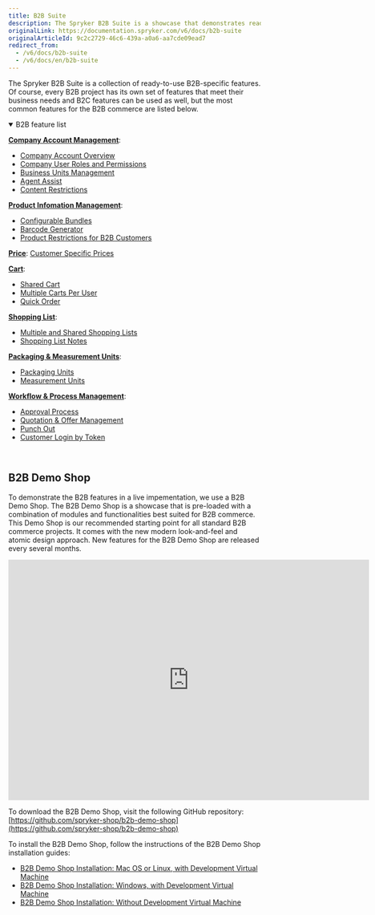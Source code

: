 ```yaml
---
title: B2B Suite
description: The Spryker B2B Suite is a showcase that demonstrates ready-to-use B2B-specific Spryker features in a live implementation.
originalLink: https://documentation.spryker.com/v6/docs/b2b-suite
originalArticleId: 9c2c2729-46c6-439a-a0a6-aa7cde09ead7
redirect_from:
  - /v6/docs/b2b-suite
  - /v6/docs/en/b2b-suite
---
```


The Spryker B2B Suite is a collection of ready-to-use B2B-specific features. Of course, every B2B project has its own set of features that meet their business needs and B2C features can be used as well, but the most common features for the B2B commerce are listed below.

<details open>
<summary>B2B feature list</summary>

[**Company Account Management**](/docs/scos/dev/features/202009.0/company-account/company-account.html):

* [Company Account Overview](/docs/scos/dev/features/202009.0/company-account/company-account.html-overview)
* [Company User Roles and Permissions](https://documentation.spryker.com/v6/docs/company-user-roles-and-permissions-overview)
* [Business Units Management](https://documentation.spryker.com/v6/docs/business-unit-management)
* [Agent Assist](/docs/scos/dev/features/202009.0/agent-assist/agent-assist.html)
* [Content Restrictions](/docs/scos/dev/features/202009.0/customer-access/customer-access.html)

[**Product Infomation Management**](/docs/scos/dev/features/202009.0/product-information-management/product-information-management.html):

* [Configurable Bundles](/docs/scos/dev/features/202009.0/configurable-bundle/configurable-bundle.html)
* [Barcode Generator](/docs/scos/dev/features/202009.0/product-barcode/product-barcode.html)
* [Product Restrictions for B2B Customers](/docs/scos/dev/features/202009.0/merchant-product-restrictions/merchant-product-restrictions.html)

[**Price**](/docs/scos/dev/features/202009.0/prices/prices-feature-overview/price.html):
[Customer Specific Prices](/docs/scos/dev/features/202009.0/prices/prices-feature-overview/price.html-per-merchant-relation)

[**Cart**](/docs/scos/dev/features/202009.0/cart/cart.html):

* [Shared Cart](/docs/scos/dev/features/202009.0/shared-carts/shared-carts.html)
* [Multiple Carts Per User](/docs/scos/dev/features/202009.0/multiple-carts/multiple-carts.html)
* [Quick Order](/docs/scos/dev/quick-add-to-cart/202009.0/quick-add-to-cart.html)

[**Shopping List**](/docs/scos/dev/features/202009.0/shopping-list/shopping-list.html):

* [Multiple and Shared Shopping Lists](/docs/scos/dev/features/202009.0/shopping-list/multiple-and-shared-shopping-lists/multiple-and-shared-shopping-lists.html)
* [Shopping List Notes](/docs/scos/dev/features/202009.0/shopping-list/shopping-list.html-notes)

[**Packaging & Measurement Units**](/docs/scos/dev/features/202009.0/packaging-units/packaging-units.html):

* [Packaging Units](/docs/scos/dev/features/202009.0/packaging-units/packaging-units.html)
* [Measurement Units](/docs/scos/dev/features/202009.0/measurement-units/measurement-units.html)

[**Workflow & Process Management**](https://documentation.spryker.com/v6/docs/workflow-process-management):

* [Approval Process](/docs/scos/dev/features/202009.0/approval-process/approval-process.html)
* [Quotation & Offer Management](/docs/scos/dev/features/202009.0/quotation-process/quotation-process.html)
* [Punch Out](https://documentation.spryker.com/v6/docs/punchout-201907)
* [Customer Login by Token](https://documentation.spryker.com/v6/docs/customer-login-by-token-overview)
<br>
</details>

## B2B Demo Shop
To demonstrate the B2B features in a live impementation, we use a B2B Demo Shop. The B2B Demo Shop is a showcase that is pre-loaded with a combination of modules and functionalities best suited for B2B commerce. This Demo Shop is our recommended starting point for all standard B2B commerce projects. It comes with the new modern look-and-feel and atomic design approach. New features for the B2B Demo Shop are released every several months.

<iframe src="https://fast.wistia.net/embed/iframe/gfmntivjsn" title="B2B Demo Shop Overview" allowtransparency="true" frameborder="0" scrolling="no" class="wistia_embed" name="wistia_embed" allowfullscreen="0" mozallowfullscreen="0" webkitallowfullscreen="0" oallowfullscreen="0" msallowfullscreen="0" width="720" height="480"></iframe>

To download the B2B Demo Shop, visit the following GitHub repository: [https://github.com/spryker-shop/b2b-demo-shop](https://github.com/spryker-shop/b2b-demo-shop)

To install the B2B Demo Shop, follow the instructions of the B2B Demo Shop installation guides:

* [B2B Demo Shop Installation: Mac OS or Linux, with Development Virtual Machine](/docs/scos/dev/developer-guides/202009.0/installation/installing-spryker-with-vagrant/b2b-or-b2c-demo-shop-installation-mac-os-or-linux-with-development-virtual-machine.html)
* [B2B Demo Shop Installation: Windows, with Development Virtual Machine](/docs/scos/dev/developer-guides/202009.0/installation/installing-spryker-with-vagrant/b2b-or-b2c-demo-shop-installation-windows-with-development-virtual-machine.html)
* [B2B Demo Shop Installation: Without Development Virtual Machine](/docs/scos/dev/developer-guides/202009.0/installation/installing-spryker-with-vagrant/b2b-or-b2c-demo-shop-installation-without-development-virtual-machine.html)
